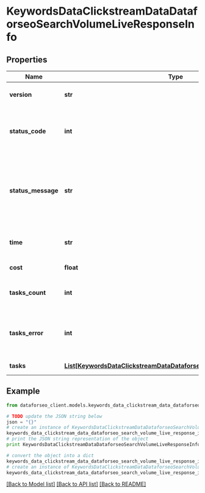 # KeywordsDataClickstreamDataDataforseoSearchVolumeLiveResponseInfo


## Properties

Name | Type | Description | Notes
------------ | ------------- | ------------- | -------------
**version** | **str** | the current version of the API | [optional] 
**status_code** | **int** | general status code you can find the full list of the response codes here | [optional] 
**status_message** | **str** | general informational message you can find the full list of general informational messages here | [optional] 
**time** | **str** | total execution time, seconds | [optional] 
**cost** | **float** | total tasks cost, USD | [optional] 
**tasks_count** | **int** | the number of tasks in the tasks array | [optional] 
**tasks_error** | **int** | the number of tasks in the tasks array returned with an error | [optional] 
**tasks** | [**List[KeywordsDataClickstreamDataDataforseoSearchVolumeLiveTaskInfo]**](KeywordsDataClickstreamDataDataforseoSearchVolumeLiveTaskInfo.md) | array of tasks | [optional] 

## Example

```python
from dataforseo_client.models.keywords_data_clickstream_data_dataforseo_search_volume_live_response_info import KeywordsDataClickstreamDataDataforseoSearchVolumeLiveResponseInfo

# TODO update the JSON string below
json = "{}"
# create an instance of KeywordsDataClickstreamDataDataforseoSearchVolumeLiveResponseInfo from a JSON string
keywords_data_clickstream_data_dataforseo_search_volume_live_response_info_instance = KeywordsDataClickstreamDataDataforseoSearchVolumeLiveResponseInfo.from_json(json)
# print the JSON string representation of the object
print KeywordsDataClickstreamDataDataforseoSearchVolumeLiveResponseInfo.to_json()

# convert the object into a dict
keywords_data_clickstream_data_dataforseo_search_volume_live_response_info_dict = keywords_data_clickstream_data_dataforseo_search_volume_live_response_info_instance.to_dict()
# create an instance of KeywordsDataClickstreamDataDataforseoSearchVolumeLiveResponseInfo from a dict
keywords_data_clickstream_data_dataforseo_search_volume_live_response_info_form_dict = keywords_data_clickstream_data_dataforseo_search_volume_live_response_info.from_dict(keywords_data_clickstream_data_dataforseo_search_volume_live_response_info_dict)
```
[[Back to Model list]](../README.md#documentation-for-models) [[Back to API list]](../README.md#documentation-for-api-endpoints) [[Back to README]](../README.md)


